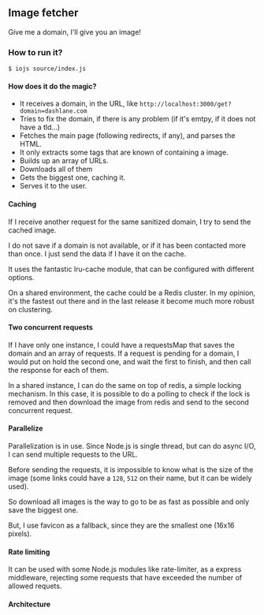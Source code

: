 ## Image fetcher

Give me a domain, I'll give you an image!

### How to run it?

`$ iojs source/index.js`

#### How does it do the magic?

* It receives a domain, in the URL, like `http://localhost:3000/get?domain=dashlane.com`
* Tries to fix the domain, if there is any problem (if it's emtpy, if it does not have a tld…)
* Fetches the main page (following redirects, if any), and parses the HTML.
* It only extracts some tags that are known of containing a image.
* Builds up an array of URLs.
* Downloads all of them
* Gets the biggest one, caching it.
* Serves it to the user.

#### Caching

If I receive another request for the same sanitized domain, I try to send the cached image.

I do not save if a domain is not available, or if it has been contacted more than once. I just send the data if I have it on the cache.

It uses the fantastic lru-cache module, that can be configured with different options.

On a shared environment, the cache could be a Redis cluster. In my opinion, it's the fastest out there and in the last release it become much more robust on clustering.

#### Two concurrent requests

If I have only one instance, I could have a requestsMap that saves the domain and an array of requests. If a request is pending for a domain, I would put on hold the second one, and wait the first to finish, and then call the response for each of them.

In a shared instance, I can do the same on top of redis, a simple locking mechanism. In this case, it is possible to do a polling to check if the lock is removed and then download the image from redis and send to the second concurrent request.

#### Parallelize

Parallelization is in use. Since Node.js is single thread, but can do async I/O, I can send multiple requests to the URL.

Before sending the requests, it is impossible to know what is the size of the image (some links could have a `128`, `512` on their name, but it can be widely used).

So download all images is the way to go to be as fast as possible and only save the biggest one.

But, I use favicon as a fallback, since they are the smallest one (16x16 pixels).

#### Rate limiting

It can be used with some Node.js modules like rate-limiter, as a express middleware, rejecting some requests that have exceeded the number of allowed requets.

#### Architecture
